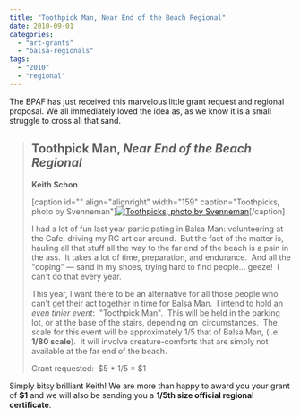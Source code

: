 ```yaml
---
title: "Toothpick Man, Near End of the Beach Regional"
date: 2010-09-01
categories: 
  - "art-grants"
  - "balsa-regionals"
tags: 
  - "2010"
  - "regional"
---
```


The BPAF has just received this marvelous little grant request and regional proposal. We all immediately loved the idea as, as we know it is a small struggle to cross all that sand.

> ## Toothpick Man, _Near End of the Beach Regional_
> 
> **Keith Schon**
> 
> \[caption id="" align="alignright" width="159" caption="Toothpicks, photo by Svenneman"\][![Toothpicks, photo by Svenneman](/images/4493820637_dd24d39ed7.jpg "Toothpicks, photo by Svenneman")](https://www.flickr.com/photos/s7nn3/4493820637/)\[/caption\]
> 
> I had a lot of fun last year participating in Balsa Man: volunteering at the Cafe, driving my RC art car around.  But the fact of the matter is, hauling all that stuff all the way to the far end of the beach is a pain in the ass.  It takes a lot of time, preparation, and endurance.  And all the "coping" — sand in my shoes, trying hard to find people… geeze!  I can't do that every year.
> 
> This year, I want there to be an alternative for all those people who can't get their act together in time for Balsa Man.  I intend to hold an _even tinier event_:  "Toothpick Man".  This will be held in the parking lot, or at the base of the stairs, depending on  circumstances.  The scale for this event will be approximately 1/5 that of Balsa Man, (i.e. **1/80 scale**).  It will involve creature-comforts that are simply not available at the far end of the beach.
> 
> Grant requested:  $5 \* 1/5 = $1

Simply bitsy brilliant Keith! We are more than happy to award you your grant of **$1** and we will also be sending you a **1/5th size official regional certificate**.
